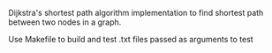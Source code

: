 Dijkstra's shortest path algorithm implementation to find shortest path between two nodes in a graph.

Use Makefile to build and test .txt files passed as arguments to test
